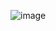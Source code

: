 ![image](https://github.com/xy0-lucky56/xy0-lucky56/assets/148053197/9c7ea1db-2478-438e-a863-231d1ade8304)
